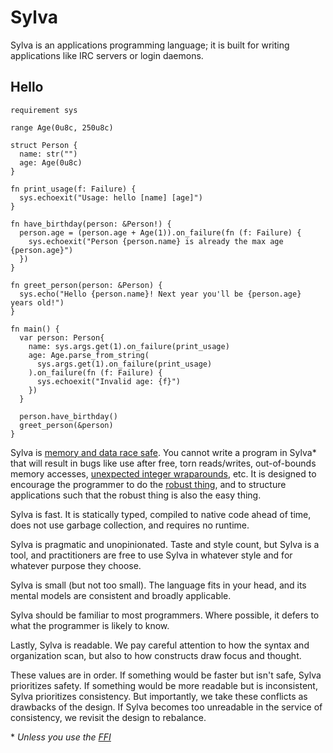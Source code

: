 # Sylva

Sylva is an applications programming language; it is built for writing
applications like IRC servers or login daemons.

## Hello

```sylva
requirement sys

range Age(0u8c, 250u8c)

struct Person {
  name: str("")
  age: Age(0u8c)
}

fn print_usage(f: Failure) {
  sys.echoexit("Usage: hello [name] [age]")
}

fn have_birthday(person: &Person!) {
  person.age = (person.age + Age(1)).on_failure(fn (f: Failure) {
    sys.echoexit("Person {person.name} is already the max age {person.age}")
  })
}

fn greet_person(person: &Person) {
  sys.echo("Hello {person.name}! Next year you'll be {person.age} years old!")
}

fn main() {
  var person: Person{
    name: sys.args.get(1).on_failure(print_usage)
    age: Age.parse_from_string(
      sys.args.get(1).on_failure(print_usage)
    ).on_failure(fn (f: Failure) {
      sys.echoexit("Invalid age: {f}")
    })
  }

  person.have_birthday()
  greet_person(&person)
}
```

Sylva is [memory and data race safe](memory.html).  You cannot write a program
in Sylva\* that will result in bugs like use after free, torn reads/writes,
out-of-bounds memory accesses, [unexpected integer wraparounds](numbers.html),
etc. It is designed to encourage the programmer to do the [robust
thing](failure.html), and to structure applications such that the robust thing
is also the easy thing.

Sylva is fast.  It is statically typed, compiled to native code ahead of time,
does not use garbage collection, and requires no runtime.

Sylva is pragmatic and unopinionated. Taste and style count, but Sylva is a
tool, and practitioners are free to use Sylva in whatever style and for
whatever purpose they choose.

Sylva is small (but not too small). The language fits in your head, and its
mental models are consistent and broadly applicable.

Sylva should be familiar to most programmers.  Where possible, it defers to
what the programmer is likely to know.

Lastly, Sylva is readable. We pay careful attention to how the syntax and
organization scan, but also to how constructs draw focus and thought.

These values are in order. If something would be faster but isn't safe, Sylva
prioritizes safety. If something would be more readable but is inconsistent,
Sylva prioritizes consistency. But importantly, we take these conflicts as
drawbacks of the design. If Sylva becomes too unreadable in the service of
consistency, we revisit the design to rebalance.

\* _Unless you use the [FFI](cffi.html)_
